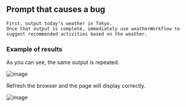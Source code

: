 # 
## Prompt that causes a bug
```
First, output today's weather in Tokyo.
Once that output is complete, immediately use weatherWorkflow to suggest recommended activities based on the weather.
```
### Example of results
As you can see, the same output is repeated.

![image](https://github.com/user-attachments/assets/f7625960-919f-4217-ac95-457bbaa5b9a5)

Refresh the browser and the page will display correctly.

![image](https://github.com/user-attachments/assets/5bd6e043-1405-44bc-8b22-1c1fc9850648)
